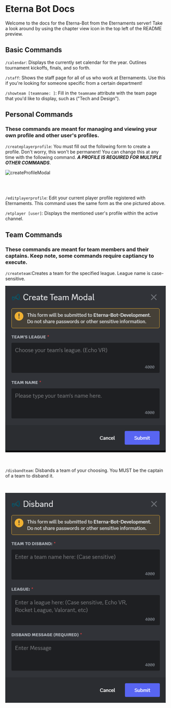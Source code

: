 # Eterna Bot Docs

Welcome to the docs for the Eterna-Bot from the Eternaments server! Take a look around by using the chapter view icon in the top left of the README preview. 

## Basic Commands

`/calendar`: Displays the currently set calendar for the year. Outlines tournament kickoffs, finals, and so forth.

`/staff`: Shows the staff page for all of us who work at Eternaments. Use this if you're looking for someone specific from a certain department!

`/showteam [teamname: ]`: Fill in the `teamname` attribute with the team page that you'd like to display, such as ("Tech and Design").

## Personal Commands
### These commands are meant for managing and viewing your own profile and other user's profiles.

`/createplayerprofile`: You must fill out the following form to create a profile. Don't worry, this won't be permanent! You can change this at any time with the following command. ***A PROFILE IS REQUIRED FOR MULTIPLE OTHER COMMANDS***.

![createProfileModal](https://github.com/Warrior312/eterna-bot-documentation/assets/87901386/6085bdb1-7ca7-4aaa-8589-ba7506ac3459)


<br>
<br>

`/editplayerprofile`: Edit your current player profile registered with Eternaments. This command uses the same form as the one pictured above.


`/etplayer [user]`: Displays the mentioned user's profile within the active channel.



## Team Commands
### These commands are meant for team members and their captains. Keep note, some commands require captiancy to execute.

`/createteam`:Creates a team for the specified league. League name is case-sensitive.
<br>

![createTeamModal](photos/teamcreate.PNG)

<br>

`/disbandteam`: Disbands a team of your choosing. You MUST be the captain of a team to disband it.

<br>

![disbandModal](photos/disbandmodal.PNG)
